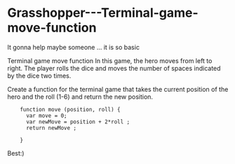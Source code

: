 # Grasshopper---Terminal-game-move-function

It gonna help maybe someone ... it is so basic

   Terminal game move function
  In this game, the hero moves from left to right. The player rolls the dice and moves the number of spaces indicated by the dice two times.

  Create a function for the terminal game that takes the current position of the hero and the roll (1-6) and return the new position.

        function move (position, roll) {
          var move = 0;
          var newMove = position + 2*roll ; 
          return newMove ;

        }
        
Best:)
